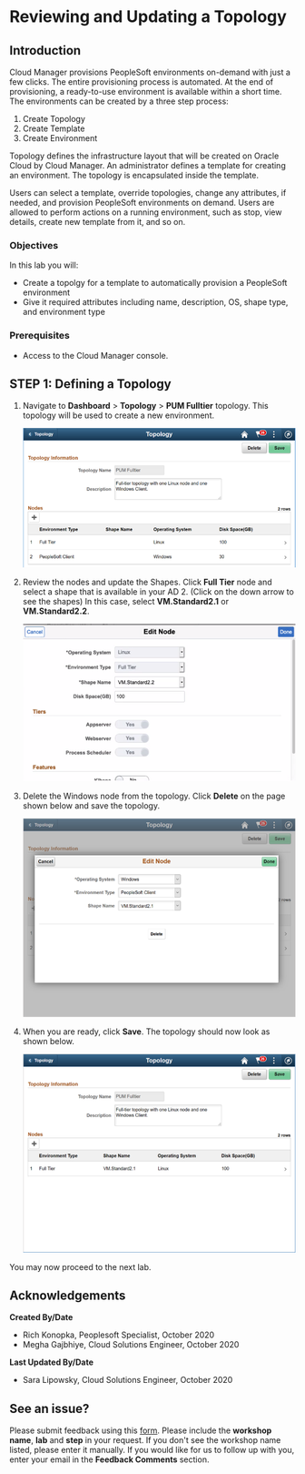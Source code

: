 # Reviewing and Updating a Topology

## Introduction

Cloud Manager provisions PeopleSoft environments on-demand with just a few clicks. The entire provisioning process is automated. At the end of provisioning, a ready-to-use environment is available within a short time. The environments can be created by a three step process:
1. Create Topology
2. Create Template
3. Create Environment

Topology defines the infrastructure layout that will be created on Oracle Cloud by Cloud Manager. An administrator defines a template for creating an environment. The topology is encapsulated inside the template. 

Users can select a template, override topologies, change any attributes, if needed, and provision PeopleSoft environments on demand. Users are allowed to perform actions on a running environment, such as stop, view details, create new template from it, and so on.

### Objectives
In this lab you will:
* Create a topolgy for a template to automatically provision a PeopleSoft environment
* Give it required attributes including name, description, OS, shape type, and environment type

### Prerequisites
- Access to the Cloud Manager console.

## **STEP 1**: Defining a Topology

1.	Navigate to **Dashboard** > **Topology** > **PUM Fulltier** topology. This topology will be used to create a new environment. 

    ![](./images/1.png "")

2.	Review the nodes and update the Shapes.  Click **Full Tier** node and select a shape that is available in your AD 2. (Click on the down arrow to see the shapes) 
In this case, select **VM.Standard2.1** or **VM.Standard2.2**. 

    ![](./images/topology.png "")

3.	Delete the Windows node from the topology. Click **Delete** on the page shown below and save the topology. 

    ![](./images/3.png "")

4.	When you are ready, click **Save**. The topology should now look as shown below.

    ![](./images/4.png "")

You may now proceed to the next lab.

## Acknowledgements

**Created By/Date**   
- Rich Konopka, Peoplesoft Specialist, October 2020  
- Megha Gajbhiye, Cloud Solutions Engineer, October 2020  

**Last Updated By/Date**    
- Sara Lipowsky, Cloud Solutions Engineer, October 2020  

## See an issue?

Please submit feedback using this [form](https://apexapps.oracle.com/pls/apex/f?p=133:1:::::P1_FEEDBACK:1). Please include the **workshop name**, **lab** and **step** in your request. If you don't see the workshop name listed, please enter it manually. If you would like for us to follow up with you, enter your email in the **Feedback Comments** section.  